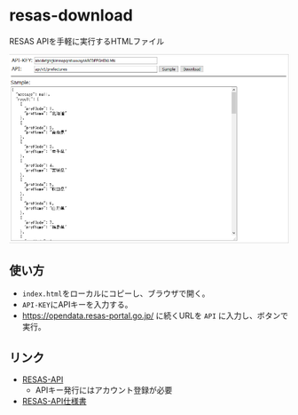 # resas-download
RESAS APIを手軽に実行するHTMLファイル

![screenshot](./doc/screenshot.png)

## 使い方
- `index.html`をローカルにコピーし、ブラウザで開く。
- `API-KEY`にAPIキーを入力する。
- https://opendata.resas-portal.go.jp/ に続くURLを `API` に入力し、ボタンで実行。

## リンク
- [RESAS-API](https://opendata.resas-portal.go.jp/)
  - APIキー発行にはアカウント登録が必要
- [RESAS-API仕様書](https://opendata.resas-portal.go.jp/docs/api/v1/index.html)
